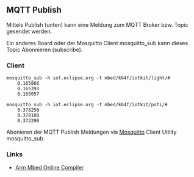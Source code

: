 ## MQTT Publish

Mittels Publish (unten) kann eine Meldung zum MQTT Broker bzw. Topic gesendet werden.

Ein anderes Board oder der Mosquitto Client mosquitto_sub kann dieses Topic Abonnieren (subscribe).

### Client

	mosquitto_sub -h iot.eclipse.org -t mbed/k64f/iotkit/light/#
		0.165866
		0.165393
		0.165057
	
	mosquitto_sub -h iot.eclipse.org -t mbed/k64f/iotkit/poti/#
		0.378256
		0.378180
		0.372290

Abonieren der MQTT Publish Meldungen via [Mosquitto](https://projects.eclipse.org/projects/technology.mosquitto) Client Utility mosquitto_sub.

### Links

*  [Arm Mbed Online Compiler](https://os.mbed.com/compiler/#import:/teams/IoTKitV3/code/MQTTPublish/)
